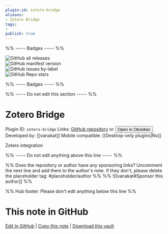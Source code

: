 ```yaml
---
plugin-id: zotero-bridge
aliases:
- Zotero Bridge
tags: 
- 
publish: true
---
```


%% ----- Badges ----- %%

![GitHub all releases](https://img.shields.io/github/downloads/vanakat/zotero-bridge/total?color=573E7A&logo=github&style=for-the-badge)   
![GitHub manifest version](https://img.shields.io/github/manifest-json/v/vanakat/zotero-bridge?color=573E7A&logo=github&style=for-the-badge)   
![GitHub issues by-label](https://img.shields.io/github/issues/vanakat/zotero-bridge/help%20wanted?color=573E7A&logo=github&style=for-the-badge)   
![GitHub Repo stars](https://img.shields.io/github/stars/vanakat/zotero-bridge?color=573E7A&logo=github&style=for-the-badge)

%% ----- Badges ----- %%

%% ----- Do not edit this section ----- %%

# Zotero Bridge

Plugin ID: `zotero-bridge`
Links: [GitHub repository](https://github.com/vanakat/zotero-bridge) or [<button id=HH>Open in Obsidian</button>](obsidian://show-plugin?id=zotero-bridge)
Developed by: [[vanakat]]
Mobile compatible: [[Desktop-only plugins|No]]

Zotero integration

%% ----- Do not edit anything above this line ----- %% 

%% Does the repository or author have any sponsoring links? Uncomment the next line and add them to the author's note. If they don't, please delete the placeholder tag: #placeholder/author %%
%% ![[vanakat#Sponsor this author]] %%

%% Hub footer: Please don't edit anything below this line %%

# This note in GitHub

<span class="git-footer">[Edit In GitHub](https://github.dev/obsidian-community/obsidian-hub/blob/main/02%20-%20Community%20Expansions/02.05%20All%20Community%20Expansions/Plugins/zotero-bridge.md "git-hub-edit-note") | [Copy this note](https://raw.githubusercontent.com/obsidian-community/obsidian-hub/main/02%20-%20Community%20Expansions/02.05%20All%20Community%20Expansions/Plugins/zotero-bridge.md "git-hub-copy-note") | [Download this vault](https://github.com/obsidian-community/obsidian-hub/archive/refs/heads/main.zip "git-hub-download-vault") </span>
